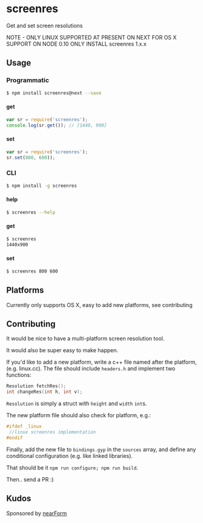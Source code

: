 
# screenres

Get and set screen resolutions

NOTE - ONLY LINUX SUPPORTED AT PRESENT ON NEXT
FOR OS X SUPPORT ON NODE 0.10 ONLY INSTALL screenres 1.x.x

## Usage

### Programmatic

```sh
$ npm install screenres@next --save
```

#### get

```js
var sr = require('screenres');
console.log(sr.get()); // [1440, 900]
```

#### set

```js
var sr = require('screenres');
sr.set(800, 600));
```

### CLI

```sh
$ npm install -g screenres
```

#### help

```sh
$ screenres --help
```

#### get

```sh
$ screenres
1440x900
```


#### set

```sh
$ screenres 800 600
```

## Platforms

Currently only supports OS X, easy to add new platforms, see contributing

## Contributing

It would be nice to have a multi-platform screen resolution tool.

It would also be super easy to make happen.

If you'd like to add a new platform, write a c++ file named after the platform,
(e.g. linux.cc). The file should include `headers.h` and implement two functions:

```c++
Resolution fetchRes();
int changeRes(int h, int v);
```

`Resolution` is simply a struct with `height` and `width` `int`s.

The new platform file should also check for platform, e.g.:

```c++
#ifdef _linux
 //linux screenres implementation
#endif
```

Finally, add the new file to `bindings.gyp` in the `sources` array,
and define any conditional configuration (e.g. like linked libraries).

That should be it `npm run configure; npm run build`. 

Then.. send a PR :)

## Kudos

Sponsored by [nearForm](http://nearform.com)




